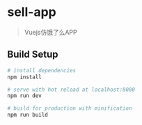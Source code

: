 # sell-app

> Vuejs仿饿了么APP

## Build Setup

``` bash
# install dependencies
npm install

# serve with hot reload at localhost:8080
npm run dev

# build for production with minification
npm run build
```


